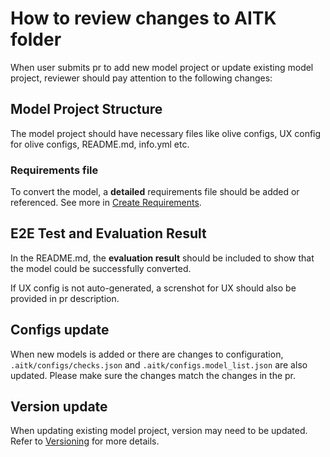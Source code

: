 # How to review changes to AITK folder

When user submits pr to add new model project or update existing model project, reviewer should pay attention to the following changes:

## Model Project Structure

The model project should have necessary files like olive configs, UX config for olive configs, README.md, info.yml etc.

### Requirements file

To convert the model, a **detailed** requirements file should be added or referenced. See more in [Create Requirements](./HowToCreateReq.md).

## E2E Test and Evaluation Result

In the README.md, the **evaluation result** should be included to show that the model could be successfully converted.

If UX config is not auto-generated, a screnshot for UX should also be provided in pr description.

## Configs update

When new models is added or there are changes to configuration, `.aitk/configs/checks.json` and `.aitk/configs.model_list.json` are also updated. Please make sure the changes match the changes in the pr.

## Version update

When updating existing model project, version may need to be updated. Refer to [Versioning](./Versioning.md) for more details.
